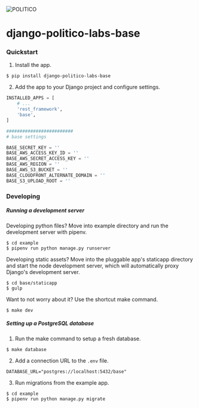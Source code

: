 ![POLITICO](https://rawgithub.com/The-Politico/src/master/images/logo/badge.png)

# django-politico-labs-base

### Quickstart

1. Install the app.

  ```
  $ pip install django-politico-labs-base
  ```

2. Add the app to your Django project and configure settings.

  ```python
  INSTALLED_APPS = [
      # ...
      'rest_framework',
      'base',
  ]

  #########################
  # base settings

  BASE_SECRET_KEY = ''
  BASE_AWS_ACCESS_KEY_ID = ''
  BASE_AWS_SECRET_ACCESS_KEY = ''
  BASE_AWS_REGION = ''
  BASE_AWS_S3_BUCKET = ''
  BASE_CLOUDFRONT_ALTERNATE_DOMAIN = ''
  BASE_S3_UPLOAD_ROOT = ''
  ```

### Developing

##### Running a development server

Developing python files? Move into example directory and run the development server with pipenv.

  ```
  $ cd example
  $ pipenv run python manage.py runserver
  ```

Developing static assets? Move into the pluggable app's staticapp directory and start the node development server, which will automatically proxy Django's development server.

  ```
  $ cd base/staticapp
  $ gulp
  ```

Want to not worry about it? Use the shortcut make command.

  ```
  $ make dev
  ```

##### Setting up a PostgreSQL database

1. Run the make command to setup a fresh database.

  ```
  $ make database
  ```

2. Add a connection URL to the `.env` file.

  ```
  DATABASE_URL="postgres://localhost:5432/base"
  ```

3. Run migrations from the example app.

  ```
  $ cd example
  $ pipenv run python manage.py migrate
  ```
